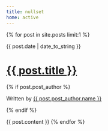 ```yaml
---
title: nullset
home: active
---
```


{% for post in site.posts limit:1 %}
<p class="date">{{ post.date | date_to_string }}</p>
<h1><a href="{{ post.url }}">{{ post.title }}</a></h1>

{% if post.post_author %}
<p class="author">Written by <a href="{{ post.post_author.link }}">{{ post.post_author.name }}</a></p>
{% endif %}

{{ post.content }}
{% endfor %}
